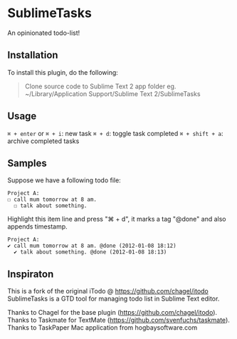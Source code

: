 # SublimeTasks
An opinionated todo-list!

## Installation
To install this plugin, do the following:

> Clone source code to Sublime Text 2 app folder
    eg. ~/Library/Application Support/Sublime Text 2/SublimeTasks

## Usage 
`⌘ + enter` or `⌘ + i`: new task
`⌘ + d`: toggle task completed
`⌘ + shift + a`: archive completed tasks


## Samples 
Suppose we have a following todo file:

	Project A:
	☐ call mum tomorrow at 8 am.
      ☐ talk about something.

Highlight this item line and press "⌘ + d", it marks a tag "@done" and also appends timestamp.

	Project A:
	✔ call mum tomorrow at 8 am. @done (2012-01-08 18:12)
      ✔ talk about something. @done (2012-01-08 18:13)


## Inspiraton
This is a fork of the original iTodo @ https://github.com/chagel/itodo
SublimeTasks is a GTD tool for managing todo list in Sublime Text editor.

Thanks to Chagel for the base plugin (https://github.com/chagel/itodo).
Thanks to Taskmate for TextMate (https://github.com/svenfuchs/taskmate).
Thanks to TaskPaper Mac application from hogbaysoftware.com


